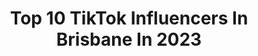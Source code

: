 ---
title: Top 10 TikTok Influencers In Brisbane In 2023
description: >-
  Find top TikTok influencers in Brisbane in 2023. Most popular hashtags: #foryoupage #fyp #brisbane #foryou.
platform: TikTok
hits: 202
text_top: Analyze the most popular TikTok profiles on inBeat.
text_bottom: Our platform holds 202 TikTok influencers like this in Brisbane, Australia for you to contact.
profiles:
  - username: "kikafilipo"
    fullname: >-
      Kika Filipo
    bio: >-
      you might as well hit that follow 📍Brisbane Australia 👨‍👩‍👦‍👦💍🇼🇸
    location: "Australia"
    followers: 7490
    engagement: 1937
    commentsToLikes: 0.099906
    id: ckc7m8exssqbr0j23x7tonq6x
    verified: false
    hashtags: "#issavibe, #duet, #mumbod, #tiktokaustralia"
  - username: "thatsgilbert"
    fullname: >-
      GILBEEERT✝️
    bio: >-
      Brisbane | Australia Follow me on IG for a follow back ✌🏾 Snapchat; gpeba5
    location: "Australia"
    followers: 109700
    engagement: 2377
    commentsToLikes: 0.139098
    id: ckcvjoeztx5lh0j23kgme07qd
    verified: false
    hashtags: "#foryou, #xyzbca, #funny, #foryoupage"
  - username: "zariah_79"
    fullname: >-
      Zah_79
    bio: >-
      Proud Mama 💪🏼 Māori 🇳🇿 Good vibes 👌🏼🎵 Brisbane/Australia LOVE IS LOVE 🌈
    location: "Australia"
    followers: 9902
    engagement: 2281
    commentsToLikes: 0.118710
    id: ckbqej6av0e320j234wwr2jwp
    verified: false
    hashtags: "#foryoupage, #love, #acting, #foryou"
  - username: "dylanmeakins"
    fullname: >-
      Dylan
    bio: >-
      19 Brisbane, Australia Follow @notdylanmeakins if you’re cool Sc: dylanmeakins
    location: "Australia"
    followers: 52700
    engagement: 1463
    commentsToLikes: 0.052793
    id: ckbw3ebtxx36f0j231n01nlcb
    verified: false
    hashtags: ""
  - username: "cdj78"
    fullname: >-
      🏳️‍🌈 Celeste 🇦🇺
    bio: >-
      I love to laugh, make others laugh, empath and caring 🇦🇺 Brisbane Australia!!
    location: "Australia"
    followers: 29500
    engagement: 1411
    commentsToLikes: 0.095461
    id: ckbr92ohqnqt60j238twxkum9
    verified: false
    hashtags: "#lgbt, #bekind, #foryoupage, #duet"
  - username: "dadcos"
    fullname: >-
      Your dad
    bio: >-
      Brisbane, He/Him, 24 Alt: dadcos2 BLM! resources in link below
    location: "Australia"
    followers: 20000
    engagement: 2459
    commentsToLikes: 0.028919
    id: ckbasqsjdjejb0j23h64q5qpl
    verified: false
    hashtags: "#incubus, #demon, #dantei, #necropolishigh"
  - username: "the_achayans"
    fullname: >-
      Nibin Babu 
    bio: >-
      Kollam ✈️ Brisbane Chef 👨🏻‍🍳 #ozmallutiktokers Text me in insta to know me 😇
    location: "Australia"
    followers: 6838
    engagement: 2253
    commentsToLikes: 0.065123
    id: ckaij81q2dtrk0i788tkcagg3
    verified: false
    hashtags: "#slowmo, #viral, #foryoupage, #foryou"
  - username: "chloemariez"
    fullname: >-
      Chloe 🐢
    bio: >-
      📍brisbane, australia 21 🤍 i love you
    location: "Australia"
    followers: 21100
    engagement: 1857
    commentsToLikes: 0.033490
    id: ckbkjdorxc5ob0j23m2z69lcf
    verified: false
    hashtags: "#foryoupage, #australia, #comedy, #stateoforigin2020"
  - username: "parkourayce"
    fullname: >-
      ParkourAYCE
    bio: >-
      📍Brisbane, Australia 👻 Snapchat @ParkourAYCE Go Buy Some Merch! 👕👇
    location: "Australia"
    followers: 13700
    engagement: 1811
    commentsToLikes: 0.035060
    id: ck9kdgilzu41l0j780anez21n
    verified: false
    hashtags: "#flips, #fyp, #tricking, #parkourayce"
  - username: "lakhbirsinghbal"
    fullname: >-
      Mr BAL
    bio: >-
      PB02🇮🇳Brisbane🇦🇺 ❤️ਤੈਨੂੰ ਮੇਰੀ ਵੀ ਉਮਰ ਲੱਗ ਜਾਵੇ ਜੁੱਗ -ਜੁੱਗ ਜੀ ਸੌਹਣਿਆ❤️
    location: "Australia"
    followers: 7479
    engagement: 1560
    commentsToLikes: 0.174150
    id: cka0jbm1qhdhl0i789aeqqi2o
    verified: false
    hashtags: "#goldentemple, #kalola, #australia, #amritsar"
---
